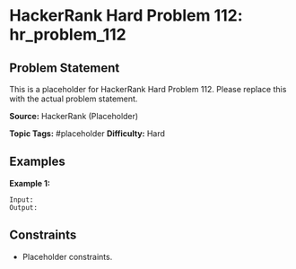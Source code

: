 # HackerRank Hard Problem 112: hr_problem_112

## Problem Statement

This is a placeholder for HackerRank Hard Problem 112.
Please replace this with the actual problem statement.

**Source:** HackerRank (Placeholder)

**Topic Tags:** #placeholder
**Difficulty:** Hard

## Examples

**Example 1:**

```
Input:
Output:
```

## Constraints

- Placeholder constraints.
